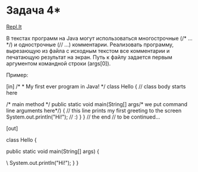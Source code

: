 # Задача 4*
[Repl.It](https://repl.it/@ArthurKhazbs/WinterJavaTask-4X)

В текстах программ на Java могут использоваться многострочные (/\* ... \*/) и однострочные (// ...) комментарии. Реализовать программу, вырезающую из файла с исходным текстом все комментарии и печатающую результат на экран. Путь к файлу задается первым аргументом командной строки (args\[0\]).

Пример:

\[in\]
/\*
 \* My first ever program in Java!
 \*/
class Hello { // class body starts here 
  
  /\* main method \*/
  public static void main(String[] args/\* we put command line arguments here\*/) {
    // this line prints my first greeting to the screen
    System.out.println("Hi!"); // :)
  }
} // the end
// to be continued...

\[out\]

class Hello {  
  
  
  public static void main(String[] args) {
    
   \ System.out.println("Hi!"); 
  }
} 

